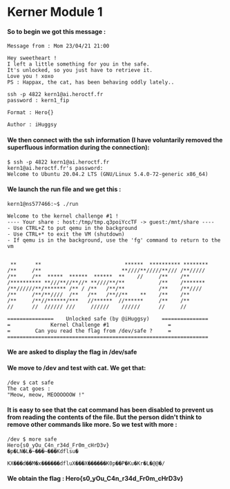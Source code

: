 # Kerner Module 1

#### So to begin we got this message :
```
Message from : Mom 23/04/21 21:00

Hey sweetheart !
I left a little something for you in the safe.
It's unlocked, so you just have to retrieve it.
Love you ! xoxo
PS : Happax, the cat, has been behaving oddly lately..

ssh -p 4822 kern1@ai.heroctf.fr
password : kern1_fip

Format : Hero{}

Author : iHuggsy
```

#### We then connect with the ssh information (I have voluntarily removed the superfluous information during the connection):

```console
$ ssh -p 4822 kern1@ai.heroctf.fr
kern1@ai.heroctf.fr's password: 
Welcome to Ubuntu 20.04.2 LTS (GNU/Linux 5.4.0-72-generic x86_64)
```

#### We launch the run file and we get this : 

```console
kern1@ns577466:~$ ./run

Welcome to the kernel challenge #1 !
---- Your share : host:/tmp/tmp.q3poiYccTF -> guest:/mnt/share ----
- Use CTRL+Z to put qemu in the background
- Use CTRL+* to exit the VM (shutdown)
- If qemu is in the background, use the 'fg' command to return to the vm


 **      **                           ******  ********** ********
/**     /**                          **////**/////**/// /**///// 
/**     /**  *****  ******  ******  **    //     /**    /**      
/********** **///**//**//* **////**/**           /**    /******* 
/**//////**/******* /** / /**   /**/**           /**    /**////  
/**     /**/**////  /**   /**   /**//**    **    /**    /**      
/**     /**//******/***   //******  //******     /**    /**      
//      //  ////// ///     //////    //////      //     //       

===============    Unlocked safe (by @iHuggsy)    ===============
=		      Kernel Challenge #1    		        =
=	     Can you read the flag from /dev/safe ?		=
=================================================================
```

#### We are asked to display the flag in /dev/safe
#### We move to /dev and test with **cat**. We get that:

```console
/dev $ cat safe
The cat goes :
"Meow, meow, MEOOOOOOW !"
```

#### It is easy to see that the cat command has been disabled to prevent us from reading the contents of the file. But the person didn't think to remove other commands like **more**. So we test with **more** :

```console
/dev $ more safe
Hero{s0_yOu_C4n_r34d_Fr0m_cHrD3v}
�p�LN�L�~���~���Kdflsu�
                       KX���d��M�x������dfluX���X������K0p��P�Ku�Kr�L�@@�/
```

#### We obtain the flag : Hero{s0_yOu_C4n_r34d_Fr0m_cHrD3v}
